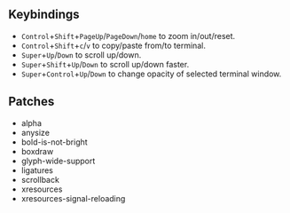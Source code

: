 ## Keybindings

- `Control`+`Shift`+`PageUp`/`PageDown`/`home` to zoom in/out/reset. 
- `Control`+`Shift`+`c`/`v` to copy/paste from/to terminal. 
- `Super`+`Up`/`Down` to scroll up/down. 
- `Super`+`Shift`+`Up`/`Down` to scroll up/down faster. 
- `Super`+`Control`+`Up`/`Down` to change opacity of selected terminal window. 

## Patches

- alpha
- anysize
- bold-is-not-bright
- boxdraw
- glyph-wide-support
- ligatures
- scrollback
- xresources
- xresources-signal-reloading
